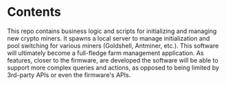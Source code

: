 # Contents

This repo contains business logic and scripts for initializing and managing new crypto miners. It spawns a local server to manage initialization and pool switching for various miners (Goldshell, Antminer, etc.). This software will ultimately become a full-fledge farm management application. As features, closer to the firmware, are developed the software will be able to support more complex queries and actions, as opposed to being limited by 3rd-party APIs or even the firmware's APIs.
